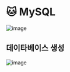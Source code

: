 # 🐱 MySQL
![image](https://github.com/hyejin192/MySQL/assets/129017064/f91ff445-fd4d-403f-8b5b-f841a049837d)

## 데이타베이스 생성
![image](https://github.com/hyejin192/MySQL/assets/129017064/50bf2aef-a102-4109-9e4d-6fe3fbcedafd)
